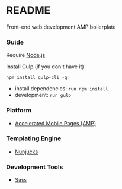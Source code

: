 # README #

Front-end web development AMP boilerplate

### Guide ###

Require [Node.js](https://nodejs.org/)

Install Gulp (if you don't have it)
```
npm install gulp-cli -g
```

* install dependencies: `run npm install`
* development: `run gulp`

### Platform ###

* [Accelerated Mobile Pages (AMP)](https://www.ampproject.org/)

### Templating Engine ###

* [Nunjucks](https://mozilla.github.io/nunjucks/)

### Development Tools ###

* [Sass](https://sass-lang.com/)
